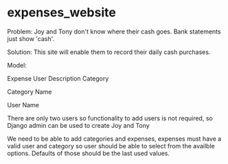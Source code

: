 #  expenses_website

Problem: Joy and Tony don't know where their cash goes.  Bank statements 
    just show 'cash'. 

Solution: This site will enable them to record their daily cash purchases.

Model:

Expense
    User
    Description
    Category

Category
    Name

User
    Name


There are only two users so functionality to add users is not required,
    so Django admin can be used to create Joy and Tony

We need to be able to add categories and expenses, expenses must have a
valid user and category so user should be able to select from the
availble options.  Defaults of those should be the last used values.
